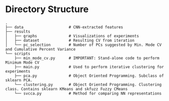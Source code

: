 # Directory Structure
    .
    ├── data                    # CNN-extracted features
    ├── results                 
    │   ├── graphs              # Visualizations of experiments
    │   ├── dataset             # Resulting CV from iteration
    │   └── pc_selection        # Number of PCs suggested by Min. Mode CV and Cumulative Percent Variance
    └── scripts
        ├── min_mode_cv.py      # IMPORTANT: Stand-alone code to perform Minimum Mode CV
        ├── main.py             # Used to perform iterative clustering for experiments
        ├── pca.py              # Object Oriented Programming. Subclass of sklearn PCA.
        └── clustering.py       # Object Oriented Programming. Clustering class. Contains sklearn KMeans and skfuzz Fuzzy CMeans
        └── svcca.py            # Method for comparing NN representations
